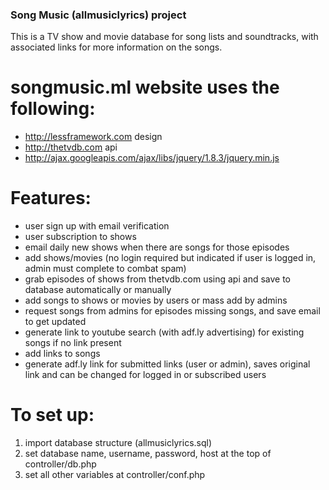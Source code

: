 ### Song Music (allmusiclyrics) project ###
This is a TV show and movie database for song lists and soundtracks, with associated links for more information on the songs.

songmusic.ml website uses the following:
==============
- http://lessframework.com design
- http://thetvdb.com api
- http://ajax.googleapis.com/ajax/libs/jquery/1.8.3/jquery.min.js

Features:
===========
- user sign up with email verification 
- user subscription to shows 
- email daily new shows when there are songs for those episodes
- add shows/movies (no login required but indicated if user is logged in, admin must complete to combat spam)
- grab episodes of shows from thetvdb.com using api and save to database automatically or manually
- add songs to shows or movies by users or mass add by admins
- request songs from admins for episodes missing songs, and save email to get updated
- generate link to youtube search (with adf.ly advertising) for existing songs if no link present
- add links to songs
- generate adf.ly link for submitted links (user or admin), saves original link and can be changed for logged in or subscribed users

To set up:
==========
1. import database structure (allmusiclyrics.sql)
2. set database name, username, password, host at the top of controller/db.php 
3. set all other variables at controller/conf.php

